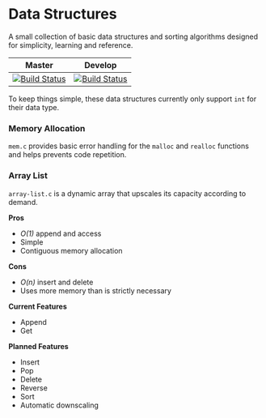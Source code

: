 # Data Structures
A small collection of basic data structures and sorting algorithms designed for simplicity, learning and reference.

Master|Develop
------|-------
[![Build Status](https://travis-ci.org/OxyOCE/data-structures.svg?branch=master)](https://travis-ci.org/OxyOCE/data-structures)|[![Build Status](https://travis-ci.org/OxyOCE/data-structures.svg?branch=develop)](https://travis-ci.org/OxyOCE/data-structures)

To keep things simple, these data structures currently only support `int` for their data type.

### Memory Allocation
`mem.c` provides basic error handling for the `malloc` and `realloc` functions and helps prevents code repetition.

### Array List
`array-list.c` is a dynamic array that upscales its capacity according to demand.

**Pros**
* _O(1)_ append and access
* Simple
* Contiguous memory allocation

**Cons**
* _O(n)_ insert and delete
* Uses more memory than is strictly necessary

**Current Features**
* Append
* Get

**Planned Features**
* Insert
* Pop
* Delete
* Reverse
* Sort
* Automatic downscaling
